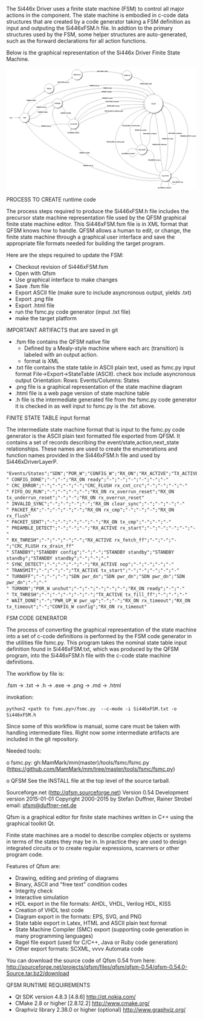 The Si446x Driver uses a finite state machine (FSM) to control all major
actions in the component. The state machine is embodied in c-code data
structures that are created by a code generator taking a FSM definition as
input and outputing the Si446xFSM.h file. In addtion to the primary
structures used by the FSM, some helper structures are auto-generated, such
as the forward declarations for all action functions.

Below is the graphical representation of the Si446x Driver Finite State Machine.

![Si446xDriverLayer](Si446xFSM.png)

PROCESS TO CREATE runtime code

The process steps required to produce the Si446xFSM.h file includes the
precursor state machine representation file used by the QFSM graphical
finite state machine editor. This Si446xFSM.fsm file is in XML format that
QFSM knows how to handle. QFSM allows a human to edit, or change, the
finite state machine through a graphical user interface and save the
appropriate file formats needed for building the target program.

Here are the steps required to update the FSM:

- Checkout revision of Si446xFSM.fsm
- Open with Qfsm
- Use graphical interface to make changes
- Save .fsm file
- Export ASCII file (make sure to include asyncronous output, yields .txt)
- Export .png file
- Export .html file
- run the fsmc.py code generator (input .txt file)
- make the target platform

IMPORTANT ARTIFACTS that are saved in git

- .fsm file contains the QFSM native file
    - Defined by a Mealy-style machine where each arc (transition) is labeled with an output action.
    - format is XML
- .txt file contains the state table in ASCII plain text, used as fsmc.py input format
  File->Export->StateTable (ASCII).  check box include asyncronous output
        Orientation: Rows: Events/Columns: States
- .png file is a graphical representation of the state machine diagram
- .html file is a web page version of state machine table
- .h file is the intermediate generated file from the fsmc.py code generator it is checked in as well
  input to fsmc.py is the .txt above.


FINITE STATE TABLE input format

The intermediate state machine format that is input to the fsmc.py code
generator is the ASCII plain text formatted file exported from QFSM. It
contains a set of records describing the event/state,action,next_state
relationships. These names are used to create the enumerations and function
names provided in the Si446xFSM.h file and used by Si446xDriverLayerP.

```
"Events/States";"SDN";"POR_W";"CONFIG_W";"RX_ON";"RX_ACTIVE";"TX_ACTIVE";"STANDBY";"PWR_UP_W";"CRC_FLUSH"
" CONFIG_DONE";"-";"-";"RX_ON ready";"-";"-";"-";"-";"-";"-"
" CRC_ERROR";"-";"-";"-";"-";"CRC_FLUSH rx_cnt_crc";"-";"-";"-";"-"
" FIFO_OU_RUN";"-";"-";"-";"-";"RX_ON rx_overrun_reset";"RX_ON tx_underrun_reset";"-";"-";"RX_ON rx_overrun_reset"
" INVALID_SYNC";"-";"-";"-";"-";"RX_ON clear_sync";"-";"-";"-";"-"
" PACKET_RX";"-";"-";"-";"-";"RX_ON rx_cmp";"-";"-";"-";"RX_ON rx_flush"
" PACKET_SENT";"-";"-";"-";"-";"-";"RX_ON tx_cmp";"-";"-";"-"
" PREAMBLE_DETECT";"-";"-";"-";"RX_ACTIVE rx_start";"-";"-";"-";"-";"-"
" RX_THRESH";"-";"-";"-";"-";"RX_ACTIVE rx_fetch_ff";"-";"-";"-";"CRC_FLUSH rx_drain_ff"
" STANDBY";"STANDBY config";"-";"-";"STANDBY standby";"STANDBY standby";"STANDBY standby";"-";"-";"-"
" SYNC_DETECT";"-";"-";"-";"-";"RX_ACTIVE nop";"-";"-";"-";"-"
" TRANSMIT";"-";"-";"-";"TX_ACTIVE tx_start";"-";"-";"-";"-";"-"
" TURNOFF";"-";"-";"-";"SDN pwr_dn";"SDN pwr_dn";"SDN pwr_dn";"SDN pwr_dn";"-";"-"
" TURNON";"POR_W unshut";"-";"-";"-";"-";"-";"RX_ON ready";"-";"-"
" TX_THRESH";"-";"-";"-";"-";"-";"TX_ACTIVE tx_fill_ff";"-";"-";"-"
" WAIT_DONE";"-";"PWR_UP_W pwr_up";"-";"-";"RX_ON rx_timeout";"RX_ON tx_timeout";"-";"CONFIG_W config";"RX_ON rx_timeout"
```


FSM CODE GENERATOR

The process of converting the graphical representation of the state machine
into a set of c-code definitions is performed by the FSM code generator in
the utilities file fsmc.py. This program takes the nominal state table
input definition found in Si446xFSM.txt, which was produced by the QFSM
program, into the Si446xFSM.h file with the c-code state machine
definitions.

The workflow by file is:

.fsm -> .txt -> .h -> .exe
     -> .png -> .md
     -> .html

invokation:

    python2 <path to fsmc.py>/fsmc.py  --c-mode -i Si446xFSM.txt -o Si446xFSM.h

Since some of this workflow is manual, some care must be taken with
handling intermediate files. Right now some intermediate artifacts are
included in the git repository.


Needed tools:

o fsmc.py: gh:MamMark/mm(master)/tools/fsmc/fsmc.py
        (https://github.com/MamMark/mm/tree/master/tools/fsmc/fsmc.py)

o QFSM
See the INSTALL file at the top level of the source tarball.

Sourceforge.net (http://qfsm.sourceforge.net)
Version 0.54
Development version 2015-01-01
Copyright 2000-2015 by Stefan Duffner, Rainer Strobel
email: qfsm@duffner-net.de

Qfsm is a graphical editor for finite state machines written in C++ using the graphical toolkit Qt.

Finite state machines are a model to describe complex objects or systems in
terms of the states they may be in. In practice they are used to design
integrated circuits or to create regular expressions, scanners or other
program code.

Features of Qfsm are:

- Drawing, editing and printing of diagrams
- Binary, ASCII and "free text" condition codes
- Integrity check
- Interactive simulation
- HDL export in the file formats: AHDL, VHDL, Verilog HDL, KISS
- Creation of VHDL test code
- Diagram export in the formats: EPS, SVG, and PNG
- State table export in Latex, HTML and ASCII plain text format
- State Machine Compiler (SMC) export (supporting code generation in many programming languages)
- Ragel file export (used for C/C++, Java or Ruby code generation)
- Other export formats: SCXML, vvvv Automata code

You can download the source code of Qfsm 0.54 from here:
http://sourceforge.net/projects/qfsm/files/qfsm/qfsm-0.54/qfsm-0.54.0-Source.tar.bz2/download

QFSM RUNTIME REQUIREMENTS

- Qt SDK version 4.8.3 [4.8.6] http://qt.nokia.com/
- CMake 2.8 or higher [2.8.12.2] http://www.cmake.org/
- Graphviz library 2.38.0 or higher (optional) http://www.graphviz.org/
